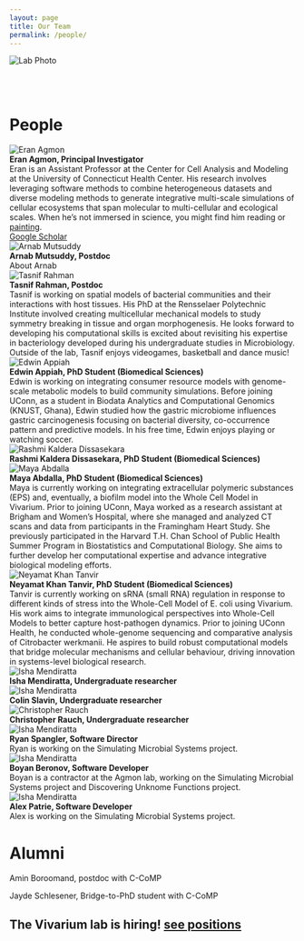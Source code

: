 ```yaml
---
layout: page
title: Our Team
permalink: /people/
---
```


<img src="https://raw.githubusercontent.com/eagmon/eagmon.github.io/master/images/agmon_lab_2025.jpg" alt="Lab Photo" />

<br/><br/>

# **People**

<div class="person">
    <img src="https://raw.githubusercontent.com/eagmon/eagmon.github.io/master/images/eran2024.JPG" alt="Eran Agmon" class="people-image" />
    <div class="person-info">
        <strong>Eran Agmon, Principal Investigator</strong><br/>
        Eran is an Assistant Professor at the Center for Cell Analysis and Modeling at the University of Connecticut Health Center. 
        His research involves leveraging software methods to combine heterogeneous datasets and diverse modeling methods to generate integrative multi-scale simulations of cellular ecosystems that span molecular to multi-cellular and ecological scales.
        When he’s not immersed in science, you might find him reading or <a href="https://eagmon.github.io/art/" target="_blank">painting</a>.
        <br/>
        <a href="https://scholar.google.com/citations?user=H1ZNVSYAAAAJ&hl=en" target="_blank">Google Scholar</a>
    </div>
</div>

<div class="person">
    <img src="https://raw.githubusercontent.com/eagmon/eagmon.github.io/master/images/microbe_arnab.png" alt="Arnab Mutsuddy" class="people-image" />
    <div class="person-info">
        <strong>Arnab Mutsuddy, Postdoc</strong><br/>
        About Arnab
        <br/>
    </div>
</div>

<div class="person">
    <img src="https://raw.githubusercontent.com/eagmon/eagmon.github.io/master/images/microbe_tasnif.png" alt="Tasnif Rahman" class="people-image" />
    <div class="person-info">
        <strong>Tasnif Rahman, Postdoc</strong><br/>
Tasnif is working on spatial models of bacterial communities and their interactions with host tissues. 
His PhD at the Rensselaer Polytechnic Institute involved creating multicellular mechanical models to study symmetry breaking in tissue and organ morphogenesis. He looks forward to developing his computational skills is excited about revisiting his expertise in bacteriology developed during his undergraduate studies in Microbiology. 
Outside of the lab, Tasnif enjoys videogames, basketball and dance music!
        <br/>
    </div>
</div>

<div class="person">
    <img src="https://raw.githubusercontent.com/eagmon/eagmon.github.io/master/images/edwin.png" alt="Edwin Appiah" class="people-image" />
    <div class="person-info">
        <strong>Edwin Appiah, PhD Student (Biomedical Sciences)</strong><br/>
Edwin is working on integrating consumer resource models with genome-scale metabolic models to build community simulations. 
Before joining UConn, as a student in Biodata Analytics and Computational Genomics (KNUST, Ghana), Edwin studied how the gastric microbiome influences gastric carcinogenesis focusing on bacterial diversity, co-occurrence pattern and predictive models. 
In his free time, Edwin enjoys playing or watching soccer.
    </div>
</div>

<div class="person">
    <img src="https://raw.githubusercontent.com/eagmon/eagmon.github.io/master/images/microbe_rashmi.png" alt="Rashmi Kaldera Dissasekara" class="people-image" />
    <div class="person-info">
        <strong>Rashmi Kaldera Dissasekara, PhD Student (Biomedical Sciences)</strong><br/>
    </div>
</div>

<div class="person">
    <img src="https://raw.githubusercontent.com/eagmon/eagmon.github.io/master/images/maya.jpeg" alt="Maya Abdalla" class="people-image" />
    <div class="person-info">
        <strong>Maya Abdalla, PhD Student (Biomedical Sciences)</strong><br/>
Maya is currently working on integrating extracellular polymeric substances (EPS) and, eventually, a biofilm model into the Whole Cell Model in Vivarium. 
Prior to joining UConn, Maya worked as a research assistant at Brigham and Women’s Hospital, where she managed and analyzed CT scans and data from participants in the Framingham Heart Study. 
She previously participated in the Harvard T.H. Chan School of Public Health Summer Program in Biostatistics and Computational Biology. 
She aims to further develop her computational expertise and advance integrative biological modeling efforts.
    </div>
</div>

<div class="person">
    <img src="https://raw.githubusercontent.com/eagmon/eagmon.github.io/master/images/tanvir.png" alt="Neyamat Khan Tanvir" class="people-image" />
    <div class="person-info">
        <strong>Neyamat Khan Tanvir, PhD Student (Biomedical Sciences)</strong><br/>
Tanvir is currently working on sRNA (small RNA) regulation in response to different kinds of stress into the Whole-Cell Model of E. coli using Vivarium. 
His work aims to integrate immunological perspectives into Whole-Cell Models to better capture host-pathogen dynamics. 
Prior to joining UConn Health, he conducted whole-genome sequencing and comparative analysis of Citrobacter werkmanii. 
He aspires to build robust computational models that bridge molecular mechanisms and cellular behaviour, driving innovation in systems-level biological research.
    </div>
</div>

<div class="person">
    <img src="https://raw.githubusercontent.com/eagmon/eagmon.github.io/master/images/microbescientist1.png" alt="Isha Mendiratta" class="people-image" />
    <div class="person-info">
        <strong>Isha Mendiratta, Undergraduate researcher</strong><br/>
    </div>
</div>

<div class="person">
    <img src="https://raw.githubusercontent.com/eagmon/eagmon.github.io/master/images/microbescientist2.png" alt="Isha Mendiratta" class="people-image" />
    <div class="person-info">
        <strong>Colin Slavin, Undergraduate researcher</strong><br/>
    </div>
</div>

<div class="person">
    <img src="https://raw.githubusercontent.com/eagmon/eagmon.github.io/master/images/microbescientist3.png" alt="Christopher Rauch" class="people-image" />
    <div class="person-info">
        <strong>Christopher Rauch, Undergraduate researcher</strong><br/>
    </div>
</div>

<div class="person">
    <img src="https://raw.githubusercontent.com/eagmon/eagmon.github.io/master/images/microbescientist4.png" alt="Isha Mendiratta" class="people-image" />
    <div class="person-info">
        <strong>Ryan Spangler, Software Director</strong><br/>
        Ryan is working on the Simulating Microbial Systems project.
    </div>
</div>

<div class="person">
    <img src="https://raw.githubusercontent.com/eagmon/eagmon.github.io/master/images/microbescientist4.png" alt="Isha Mendiratta" class="people-image" />
    <div class="person-info">
        <strong>Boyan Beronov, Software Developer</strong><br/>
        Boyan is a contractor at the Agmon lab, working on the Simulating Microbial Systems project and Discovering Unknome Functions project.
    </div>
</div>

<div class="person">
    <img src="https://raw.githubusercontent.com/eagmon/eagmon.github.io/master/images/microbescientist4.png" alt="Isha Mendiratta" class="people-image" />
    <div class="person-info">
        <strong>Alex Patrie, Software Developer</strong><br/>
        Alex is working on the Simulating Microbial Systems project.
    </div>
</div>

# **Alumni**
Amin Boroomand, postdoc with C-CoMP

Jayde Schlesener, Bridge-to-PhD student with C-CoMP


## The Vivarium lab is hiring! [see positions](https://eagmon.github.io/jobs/)
